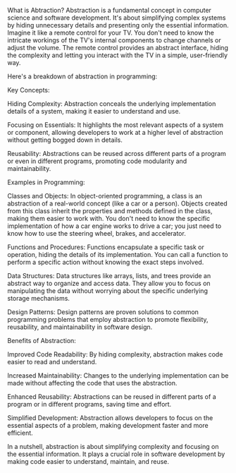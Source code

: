 What is Abtraction?
Abstraction is a fundamental concept in computer science and software development. It's about simplifying complex systems by hiding unnecessary details and presenting only the essential information. Imagine it like a remote control for your TV. You don't need to know the intricate workings of the TV's internal components to change channels or adjust the volume. The remote control provides an abstract interface, hiding the complexity and letting you interact with the TV in a simple, user-friendly way.

Here's a breakdown of abstraction in programming:

Key Concepts:

Hiding Complexity: Abstraction conceals the underlying implementation details of a system, making it easier to understand and use.

Focusing on Essentials: It highlights the most relevant aspects of a system or component, allowing developers to work at a higher level of abstraction without getting bogged down in details.

Reusability: Abstractions can be reused across different parts of a program or even in different programs, promoting code modularity and maintainability.

Examples in Programming:

Classes and Objects: In object-oriented programming, a class is an abstraction of a real-world concept (like a car or a person). Objects created from this class inherit the properties and methods defined in the class, making them easier to work with. You don't need to know the specific implementation of how a car engine works to drive a car; you just need to know how to use the steering wheel, brakes, and accelerator.

Functions and Procedures: Functions encapsulate a specific task or operation, hiding the details of its implementation. You can call a function to perform a specific action without knowing the exact steps involved.

Data Structures: Data structures like arrays, lists, and trees provide an abstract way to organize and access data. They allow you to focus on manipulating the data without worrying about the specific underlying storage mechanisms.

Design Patterns: Design patterns are proven solutions to common programming problems that employ abstraction to promote flexibility, reusability, and maintainability in software design.

Benefits of Abstraction:

Improved Code Readability: By hiding complexity, abstraction makes code easier to read and understand.

Increased Maintainability: Changes to the underlying implementation can be made without affecting the code that uses the abstraction.

Enhanced Reusability: Abstractions can be reused in different parts of a program or in different programs, saving time and effort.

Simplified Development: Abstraction allows developers to focus on the essential aspects of a problem, making development faster and more efficient.

In a nutshell, abstraction is about simplifying complexity and focusing on the essential information. It plays a crucial role in software development by making code easier to understand, maintain, and reuse.